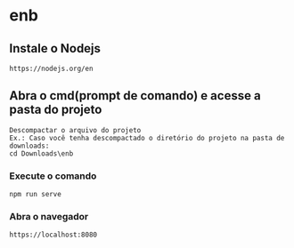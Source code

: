 # enb

## Instale o Nodejs
```
https://nodejs.org/en
```

## Abra o cmd(prompt de comando) e acesse a pasta do projeto
```
Descompactar o arquivo do projeto
Ex.: Caso você tenha descompactado o diretório do projeto na pasta de downloads:
cd Downloads\enb
```

### Execute o comando
```
npm run serve
```

### Abra o navegador
```
https://localhost:8080
```
